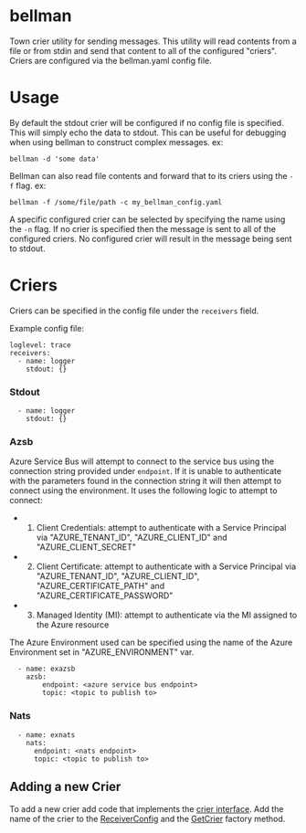 # bellman
Town crier utility for sending messages. This utility will read contents from a file or from stdin and send that content to all of the configured "criers". Criers are configured via the bellman.yaml config file.

# Usage
By default the stdout crier will be configured if no config file is specified. This will simply echo the data to stdout. This can be useful for debugging when using bellman to construct complex messages.
ex: 
```
bellman -d 'some data'
```

Bellman can also read file contents and forward that to its criers using the `-f` flag.
ex:
```
bellman -f /some/file/path -c my_bellman_config.yaml
```

A specific configured crier can be selected by specifying the name using the `-n` flag. If no crier is specified then the message is sent to all of the configured criers. No configured crier will result in the message being sent to stdout.

# Criers
Criers can be specified in the config file under the `receivers` field.

Example config file:
```
loglevel: trace
receivers:
  - name: logger
    stdout: {}
```
### Stdout
```
  - name: logger
    stdout: {}
```
### Azsb
Azure Service Bus will attempt to connect to the service bus using the connection string provided under `endpoint`. If it is unable to authenticate with the parameters found in the connection string it will then attempt to connect using the environment.
It uses the following logic to attempt to connect:
  * 1. Client Credentials: attempt to authenticate with a Service Principal via "AZURE_TENANT_ID", "AZURE_CLIENT_ID" and "AZURE_CLIENT_SECRET"
  * 2. Client Certificate: attempt to authenticate with a Service Principal via "AZURE_TENANT_ID", "AZURE_CLIENT_ID", "AZURE_CERTIFICATE_PATH" and "AZURE_CERTIFICATE_PASSWORD"
  * 3. Managed Identity (MI): attempt to authenticate via the MI assigned to the Azure resource


The Azure Environment used can be specified using the name of the Azure Environment set in "AZURE_ENVIRONMENT" var.

```
  - name: exazsb
    azsb:
        endpoint: <azure service bus endpoint>
        topic: <topic to publish to>

```
### Nats
```
  - name: exnats
    nats:
      endpoint: <nats endpoint>
      topic: <topic to publish to>

```

## Adding a new Crier
To add a new crier add code that implements the [crier interface](./pkg/criers/crier.go). Add the name of the crier to the [ReceiverConfig](./pkg/criers/receiver.go) and the [GetCrier](./pkg/criers/receiver.go) factory method.